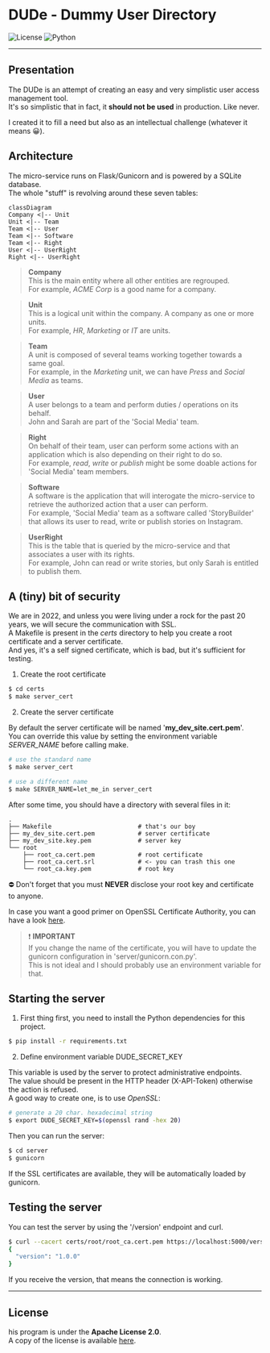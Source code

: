 # DUDe - Dummy User Directory

![License](https://img.shields.io/badge/license-Apache--2.0-blue.svg?style=flat-square)
![Python](https://img.shields.io/badge/Python-3.9.6-blue?style=flat-square)

---

## Presentation

The DUDe is an attempt of creating an easy and very simplistic user access management tool.  
It's so simplistic that in fact, it **should not be used** in production. Like never.

I created it to fill a need but also as an intellectual challenge (whatever it means 😀).

## Architecture

The micro-service runs on Flask/Gunicorn and is powered by a SQLite database.  
The whole "stuff" is revolving around these seven tables:

``` mermaid
classDiagram
Company <|-- Unit
Unit <|-- Team
Team <|-- User
Team <|-- Software
Team <|-- Right
User <|-- UserRight
Right <|-- UserRight
```

> **Company**  
> This is the main entity where all other entities are regrouped.  
> For example, *ACME Corp* is a good name for a company.

> **Unit**  
> This is a logical unit within the company. A company as one or more units.  
> For example, *HR*, *Marketing* or *IT* are units.

> **Team**  
> A unit is composed of several teams working together towards a same goal.  
> For example, in the *Marketing* unit, we can have *Press* and *Social Media* as teams.

> **User**  
> A user belongs to a team and perform duties / operations on its behalf.  
> John and Sarah are part of the 'Social Media' team.

> **Right**  
> On behalf of their team, user can perform some actions with an application which is also 
> depending on their right to do so.  
> For example, *read*, *write* or *publish* might be some doable actions for 'Social Media' team members.

> **Software**  
> A software is the application that will interogate the micro-service to retrieve the authorized 
> action that a user can perform.  
> For example, 'Social Media' team as a software called 'StoryBuilder' that allows its user to 
> read, write or publish stories on Instagram.

> **UserRight**  
> This is the table that is queried by the micro-service and that associates a user with its rights.  
> For example, John can read or write stories, but only Sarah is entitled to publish them.


## A (tiny) bit of security

We are in 2022, and unless you were living under a rock for the past 20 years, we will secure the communication with SSL.  
A Makefile is present in the *certs* directory to help you create a root certificate and a server certificate.  
And yes, it's a self signed certificate, which is bad, but it's sufficient for testing.

1. Create the root certificate

``` bash
$ cd certs
$ make server_cert
```

2. Create the server certificate

By default the server certificate will be named '**my_dev_site.cert.pem**'.  
You can override this value by setting the environment variable *SERVER_NAME* before calling make.

``` bash
# use the standard name 
$ make server_cert

# use a different name
$ make SERVER_NAME=let_me_in server_cert
```

After some time, you should have a directory with several files in it:

```
.
├── Makefile                        # that's our boy
├── my_dev_site.cert.pem            # server certificate
├── my_dev_site.key.pem             # server key
└── root
    ├── root_ca.cert.pem            # root certificate
    ├── root_ca.cert.srl            # <- you can trash this one
    └── root_ca.key.pem             # root key
```

⛔️ Don't forget that you must **NEVER** disclose your root key and certificate to anyone.

In case you want a good primer on OpenSSL Certificate Authority, you can have a look [here](https://jamielinux.com/docs/openssl-certificate-authority/).


>❗️ **IMPORTANT**  
If you change the name of the certificate, you will have to update the gunicorn configuration in 'server/gunicorn.con.py'.  
This is not ideal and I should probably use an environment variable for that.

## Starting the server

1. First thing first, you need to install the Python dependencies for this project.  

``` bash
$ pip install -r requirements.txt
```

2. Define environment variable DUDE_SECRET_KEY

This variable is used by the server to protect administrative endpoints.  
The value should be present in the HTTP header (X-API-Token) otherwise the action is refused.  
A good way to create one, is to use *OpenSSL*:

``` bash
# generate a 20 char. hexadecimal string
$ export DUDE_SECRET_KEY=$(openssl rand -hex 20)
```

Then you can run the server:

``` bash
$ cd server
$ gunicorn
```
If the SSL certificates are available, they will be automatically loaded by gunicorn.

## Testing the server

You can test the server by using the '/version' endpoint and curl.

``` bash
$ curl --cacert certs/root/root_ca.cert.pem https://localhost:5000/version
{
  "version": "1.0.0"
}
```

If you receive the version, that means the connection is working.


---

## License

his program is under the **Apache License 2.0**.  
A copy of the license is available [here](https://choosealicense.com/licenses/apache-2.0/).
